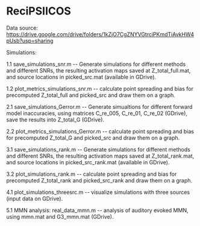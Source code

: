 # ReciPSIICOS

Data source: https://drive.google.com/drive/folders/1kZjO7CgZNYVGtrciPKmdTiAvkHW4pUsb?usp=sharing

Simulations:

1.1 save_simulations_snr.m -- Generate simulations for different methods and different SNRs, the resulting activation maps saved at Z_total_full.mat, and source locations in picked_src.mat (available in GDrive).
	
1.2 plot_metrics_simulations_snr.m -- calculate point spreading and bias for precomputed Z_total_full and picked_src and draw them on a graph.

2.1 save_simulations_Gerror.m -- Generate simualtions for different forward model inaccuracies, using matrices C_re_005, C_re_01, C_re_02 (GDrive), save the results into Z_total_G (GDrive).
	
2.2 plot_metrics_simulations_Gerror.m -- calculate point spreading and bias for precomputed Z_total_G and picked_src and draw them on a graph.

3.1 save_simulations_rank.m -- Generate simulations for different methods and different SNRs, the resulting activation maps saved at Z_total_rank.mat, and source locations in picked_src_rank.mat (available in GDrive).
	
3.2 plot_simulations_rank.m -- calculate point spreading and bias for precomputed Z_total_rank and picked_src_rank and draw them on a graph.

4.1 plot_simulations_threesrc.m -- visualize simulations with three sources (input data on GDrive).

5.1 MMN analysis: real_data_mmn.m -- analysis of auditory evoked MMN, using mmn.mat and G3_mmn.mat (GDrive).
